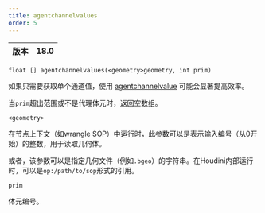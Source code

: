 ```yaml
---
title: agentchannelvalues
order: 5
---
```

| 版本 | 18.0 |
| --- | --- |

`float [] agentchannelvalues(<geometry>geometry, int prim)`

如果只需要获取单个通道值，使用 [agentchannelvalue](./agentchannelvalue "返回代理体元通道的当前值") 可能会显著提高效率。

当`prim`超出范围或不是代理体元时，返回空数组。

`<geometry>`

在节点上下文（如wrangle SOP）中运行时，此参数可以是表示输入编号（从0开始）的整数，用于读取几何体。

或者，该参数可以是指定几何文件（例如`.bgeo`）的字符串。在Houdini内部运行时，可以是`op:/path/to/sop`形式的引用。

`prim`

体元编号。
